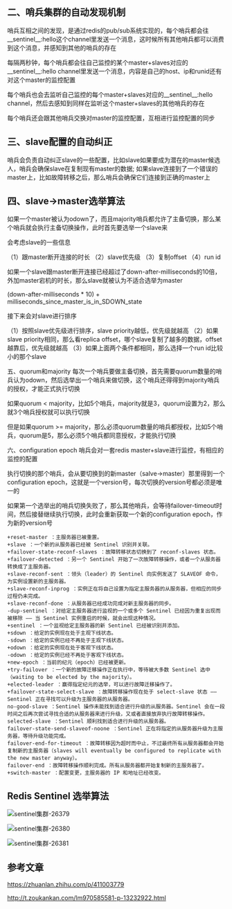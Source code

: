 ## 二、哨兵集群的自动发现机制
哨兵互相之间的发现，是通过redis的pub/sub系统实现的，每个哨兵都会往__sentinel__:hello这个channel里发送一个消息，这时候所有其他哨兵都可以消费到这个消息，并感知到其他的哨兵的存在

每隔两秒钟，每个哨兵都会往自己监控的某个master+slaves对应的__sentinel__:hello channel里发送一个消息，内容是自己的host、ip和runid还有对这个master的监控配置

每个哨兵也会去监听自己监控的每个master+slaves对应的__sentinel__:hello channel，然后去感知到同样在监听这个master+slaves的其他哨兵的存在

每个哨兵还会跟其他哨兵交换对master的监控配置，互相进行监控配置的同步

## 三、slave配置的自动纠正
哨兵会负责自动纠正slave的一些配置，比如slave如果要成为潜在的master候选人，哨兵会确保slave在复制现有master的数据; 如果slave连接到了一个错误的master上，比如故障转移之后，那么哨兵会确保它们连接到正确的master上

## 四、slave->master选举算法
如果一个master被认为odown了，而且majority哨兵都允许了主备切换，那么某个哨兵就会执行主备切换操作，此时首先要选举一个slave来

会考虑slave的一些信息

（1）跟master断开连接的时长
（2）slave优先级
（3）复制offset
（4）run id

如果一个slave跟master断开连接已经超过了down-after-milliseconds的10倍，外加master宕机的时长，那么slave就被认为不适合选举为master

(down-after-milliseconds * 10) + milliseconds_since_master_is_in_SDOWN_state

接下来会对slave进行排序

（1）按照slave优先级进行排序，slave priority越低，优先级就越高
（2）如果slave priority相同，那么看replica offset，哪个slave复制了越多的数据，offset越靠后，优先级就越高
（3）如果上面两个条件都相同，那么选择一个run id比较小的那个slave

五、quorum和majority
每次一个哨兵要做主备切换，首先需要quorum数量的哨兵认为odown，然后选举出一个哨兵来做切换，这个哨兵还得得到majority哨兵的授权，才能正式执行切换

如果quorum < majority，比如5个哨兵，majority就是3，quorum设置为2，那么就3个哨兵授权就可以执行切换

但是如果quorum >= majority，那么必须quorum数量的哨兵都授权，比如5个哨兵，quorum是5，那么必须5个哨兵都同意授权，才能执行切换

六、configuration epoch
哨兵会对一套redis master+slave进行监控，有相应的监控的配置

执行切换的那个哨兵，会从要切换到的新master（salve->master）那里得到一个configuration epoch，这就是一个version号，每次切换的version号都必须是唯一的

如果第一个选举出的哨兵切换失败了，那么其他哨兵，会等待failover-timeout时间，然后接替继续执行切换，此时会重新获取一个新的configuration epoch，作为新的version号

```shell
+reset-master ：主服务器已被重置。
+slave ：一个新的从服务器已经被 Sentinel 识别并关联。
+failover-state-reconf-slaves ：故障转移状态切换到了 reconf-slaves 状态。
+failover-detected ：另一个 Sentinel 开始了一次故障转移操作，或者一个从服务器转换成了主服务器。
+slave-reconf-sent ：领头（leader）的 Sentinel 向实例发送了 SLAVEOF 命令，为实例设置新的主服务器。
+slave-reconf-inprog ：实例正在将自己设置为指定主服务器的从服务器，但相应的同步过程仍未完成。
+slave-reconf-done ：从服务器已经成功完成对新主服务器的同步。
-dup-sentinel ：对给定主服务器进行监视的一个或多个 Sentinel 已经因为重复出现而被移除 —— 当 Sentinel 实例重启的时候，就会出现这种情况。
+sentinel ：一个监视给定主服务器的新 Sentinel 已经被识别并添加。
+sdown ：给定的实例现在处于主观下线状态。
-sdown ：给定的实例已经不再处于主观下线状态。
+odown ：给定的实例现在处于客观下线状态。
-odown ：给定的实例已经不再处于客观下线状态。
+new-epoch ：当前的纪元（epoch）已经被更新。
+try-failover ：一个新的故障迁移操作正在执行中，等待被大多数 Sentinel 选中（waiting to be elected by the majority）。
+elected-leader ：赢得指定纪元的选举，可以进行故障迁移操作了。
+failover-state-select-slave ：故障转移操作现在处于 select-slave 状态 —— Sentinel 正在寻找可以升级为主服务器的从服务器。
no-good-slave ：Sentinel 操作未能找到适合进行升级的从服务器。Sentinel 会在一段时间之后再次尝试寻找合适的从服务器来进行升级，又或者直接放弃执行故障转移操作。
selected-slave ：Sentinel 顺利找到适合进行升级的从服务器。
failover-state-send-slaveof-noone ：Sentinel 正在将指定的从服务器升级为主服务器，等待升级功能完成。
failover-end-for-timeout ：故障转移因为超时而中止，不过最终所有从服务器都会开始复制新的主服务器（slaves will eventually be configured to replicate with the new master anyway）。
failover-end ：故障转移操作顺利完成。所有从服务器都开始复制新的主服务器了。
+switch-master ：配置变更，主服务器的 IP 和地址已经改变。
```

## Redis Sentinel 选举算法

![sentinel集群-26379](https://new-blog-1251602255.cos.ap-shanghai.myqcloud.com/img/523597481b06dace35c9f29d0f35385.png)

![sentinel集群-26380](https://new-blog-1251602255.cos.ap-shanghai.myqcloud.com/img/5d57ec43b62cb95431dff51eae236a0.png)

![sentinel集群-26381](https://new-blog-1251602255.cos.ap-shanghai.myqcloud.com/img/c06f66427cf32ab3f3d7698ba650246.png)


## 参考文章
https://zhuanlan.zhihu.com/p/411003779

http://t.zoukankan.com/lm970585581-p-13232922.html

